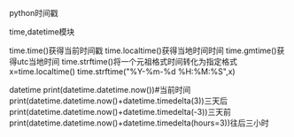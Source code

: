 ﻿python时间戳

time,datetime模块

time.time()获得当前时间戳
time.localtime()获得当地时间时间
time.gmtime()获得utc当地时间
time.strftime()将一个元祖格式时间转化为指定格式
x=time.localtime()
time.strftime("%Y-%m-%d %H:%M:%S",x)


datetime
print(datetime.datetime.now())#当前时间
print(datetime.datetime.now()+datetime.timedelta(3))三天后
print(datetime.datetime.now()+datetime.timedelta(-3))三天前
print(datetime.datetime.now()+datetime.timedelta(hours=3))往后三小时




